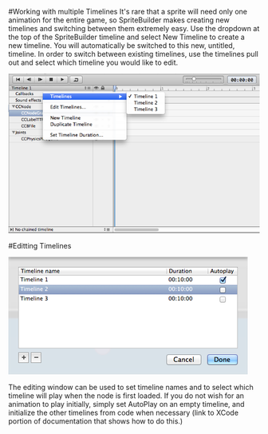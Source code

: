 
#Working with multiple Timelines
It's rare that a sprite will need only one animation for the entire game, so SpriteBuilder makes creating new timelines and switching between them extremely easy.  Use the dropdown at the top of the SpriteBuilder timeline and select New Timeline to create a new timeline.  You will automatically be switched to this new, untitled, timeline.  In order to switch between existing timelines, use the timelines pull out and select which timeline you would like to edit.

![img](selecting_timeline.png)

#Editting Timelines

![img](timeline_editing.png)

The editing window can be used to set timeline names and to select which timeline will play when the node is first loaded.  If you do not wish for an animation to play initially, simply set AutoPlay on an empty timeline, and initialize the other timelines from code when necessary (link to XCode portion of documentation that shows how to do this.)